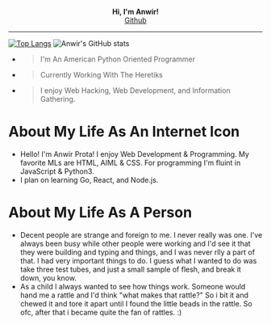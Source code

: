 <p align='center'>
  <b>Hi, I'm Anwir!</b><br>
  <a href="https://github.com/anwir-prota">Github</a>
</p>

--- 

[![Top Langs](https://github-readme-stats.vercel.app/api/top-langs/?username=anwir-prota)](https://github.com/anwir-prota/github-readme-stats)
![Anwir's GitHub stats](https://github-readme-stats.vercel.app/api?username=anwir-prota&show_icons=true)

- > I'm An American Python Oriented Programmer 
- > Currently Working With The Heretiks
- > I enjoy Web Hacking, Web Development, and Information Gathering. 
# About My Life As An Internet Icon
* Hello! I'm Anwir Prota! I enjoy Web Development & Programming. My favorite MLs are HTML, AIML & CSS. For programming I'm fluint in JavaScript & Python3. 
* I plan on learning Go, React, and Node.js.

# About My Life As A Person
* Decent people are strange and foreign to me. I never really was one. I've always been busy while other people were working and I'd see it that they were building and typing and things, and I was never rlly a part of that. I had very important things to do. I guess what I wanted to do was take three test tubes, and just a small sample of flesh, and break it down, you know. 
* As a child I always wanted to see how things work. Someone would hand me a rattle and I'd think "what makes that rattle?" So i bit it and chewed it and tore it apart until I found the little beads in the rattle. So ofc, after that i became quite the fan of rattles. :) 
